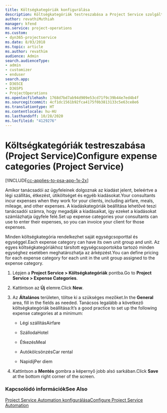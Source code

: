 ```yaml
---
title: Költségkategóriák konfigurálása
description: Költségkategóriák testreszabása a Project Service szolgáltatásban
author: revathiMuthiah
manager: kfend
ms.service: project-operations
ms.custom:
- dyn365-projectservice
ms.date: 8/03/2018
ms.topic: article
ms.author: revathim
audience: Admin
search.audienceType:
- admin
- customizer
- enduser
search.app:
- D365CE
- D365PS
- ProjectOperations
ms.openlocfilehash: 1768d7bd7ab94d909e53cd71f9c39b44e7ed4b4f
ms.sourcegitcommit: 4cf1dc1561b92fca4175f0b3813133c5e63ce8e6
ms.translationtype: HT
ms.contentlocale: hu-HU
ms.lasthandoff: 10/28/2020
ms.locfileid: "4129276"
---
```

# <a name="configure-expense-categories-project-service"></a><span data-ttu-id="70061-103">Költségkategóriák testreszabása (Project Service)</span><span class="sxs-lookup"><span data-stu-id="70061-103">Configure expense categories (Project Service)</span></span>

[!INCLUDE[cc-applies-to-psa-app-1x-2x](../includes/cc-applies-to-psa-app-1x-2x.md)]

<span data-ttu-id="70061-104">Amikor tanácsadói az ügyfeleinek dolgoznak az kiadást jelent, beleértve a légi szállítás, étkezést, útiköltséget és egyéb kiadásokat.</span><span class="sxs-lookup"><span data-stu-id="70061-104">Your consultants incur expenses when they work for your clients, including airfare, meals, mileage, and other expenses.</span></span> <span data-ttu-id="70061-105">A kiadáskategóriák beállítása lehetővé teszi tanácsadói számra, hogy megadják a kiadásaikat, így ezeket a kiadásokat számlázhatja ügyfele felé.</span><span class="sxs-lookup"><span data-stu-id="70061-105">Set up expense categories your consultants can use to enter their expenses, so you can invoice your client for those expenses.</span></span>  
  
<span data-ttu-id="70061-106">Minden költségkategória rendelkezhet saját egységcsoporttal és egységgel.</span><span class="sxs-lookup"><span data-stu-id="70061-106">Each expense category can have its own unit group and unit.</span></span> <span data-ttu-id="70061-107">Az egyes költségkategóriákhoz társított egységcsoportokba tartozó minden egységhez esetében meghatározhatja az árképzést.</span><span class="sxs-lookup"><span data-stu-id="70061-107">You can define pricing for each expense category for each unit in the unit group assigned to the expense category.</span></span>  
  
1.  <span data-ttu-id="70061-108">Lépjen a **Project Service > Költségkategóriák** pontba.</span><span class="sxs-lookup"><span data-stu-id="70061-108">Go to **Project Service > Expense Categories**.</span></span>  
  
2.  <span data-ttu-id="70061-109">Kattintson az **Új** elemre.</span><span class="sxs-lookup"><span data-stu-id="70061-109">Click **New**.</span></span>  
  
3.  <span data-ttu-id="70061-110">Az **Általános** területen, töltse ki a szükséges mezőket.</span><span class="sxs-lookup"><span data-stu-id="70061-110">In the **General** area, fill in the fields as needed.</span></span> <span data-ttu-id="70061-111">Tanácsos legalább a következő költségkategóriák beállítása:</span><span class="sxs-lookup"><span data-stu-id="70061-111">It’s a good practice to set up the following expense categories at a minimum:</span></span>  
  
    -   <span data-ttu-id="70061-112">Légi szállítás</span><span class="sxs-lookup"><span data-stu-id="70061-112">Airfare</span></span>  
  
    -   <span data-ttu-id="70061-113">Szálloda</span><span class="sxs-lookup"><span data-stu-id="70061-113">Hotel</span></span>  
  
    -   <span data-ttu-id="70061-114">Étkezés</span><span class="sxs-lookup"><span data-stu-id="70061-114">Meal</span></span>  
  
    -   <span data-ttu-id="70061-115">Autókölcsönzés</span><span class="sxs-lookup"><span data-stu-id="70061-115">Car rental</span></span>  
  
    -   <span data-ttu-id="70061-116">Napidíj</span><span class="sxs-lookup"><span data-stu-id="70061-116">Per diem</span></span>  
  
4.  <span data-ttu-id="70061-117">Kattintson a **Mentés** gombra a képernyő jobb alsó sarkában.</span><span class="sxs-lookup"><span data-stu-id="70061-117">Click **Save** at the bottom right corner of the screen.</span></span>  
  
### <a name="see-also"></a><span data-ttu-id="70061-118">Kapcsolódó információk</span><span class="sxs-lookup"><span data-stu-id="70061-118">See Also</span></span>  
 [<span data-ttu-id="70061-119">Project Service Automation konfigurálása</span><span class="sxs-lookup"><span data-stu-id="70061-119">Configure Project Service Automation</span></span>](../psa/configure.md)
